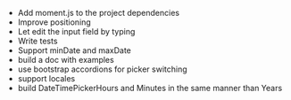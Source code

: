 - Add moment.js to the project dependencies
- Improve positioning
- Let edit the input field by typing
- Write tests
- Support minDate and maxDate
- build a doc with examples
- use bootstrap accordions for picker switching
- support locales
- build DateTimePickerHours and Minutes in the same manner than Years
